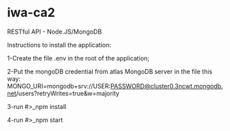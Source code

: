 # iwa-ca2

RESTful API - Node.JS/MongoDB

Instructions to install the application:

1-Create the file .env in the root of the application;

2-Put the mongoDB credential from atlas MongoDB server in the file this way:
MONGO_URI=mongodb+srv://USER:PASSWORD@cluster0.3ncwt.mongodb.net/users?retryWrites=true&w=majority

3-run #>\_npm install

4-run #>\_npm start
